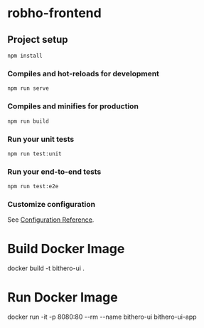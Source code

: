 # robho-frontend

## Project setup
```
npm install
```

### Compiles and hot-reloads for development
```
npm run serve
```

### Compiles and minifies for production
```
npm run build
```

### Run your unit tests
```
npm run test:unit
```

### Run your end-to-end tests
```
npm run test:e2e
```

### Customize configuration
See [Configuration Reference](https://cli.vuejs.org/config/).

# Build Docker Image
docker build -t bithero-ui .

# Run Docker Image
docker run -it -p 8080:80 --rm --name bithero-ui bithero-ui-app

